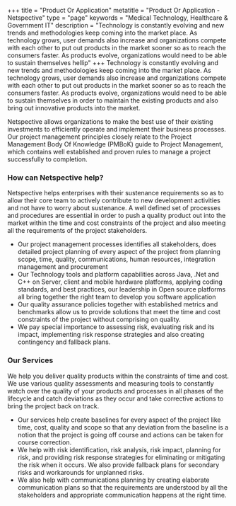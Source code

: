 +++
title = "Product Or Application"
metatitle = "Product Or Application - Netspective"
type = "page"
keywords = "Medical Technology, Healthcare & Government IT"
description = "Technology is constantly evolving and new trends and methodologies keep coming into the market place. As technology grows, user demands also increase and organizations compete with each other to put out products in the market sooner so as to reach the consumers faster. As products evolve, organizations would need to be able to sustain themselves hellip"
+++
Technology is constantly evolving and new trends and methodologies keep coming into the market place. As technology grows, user demands also increase and organizations compete with each other to put out products in the market sooner so as to reach the consumers faster. As products evolve, organizations would need to be able to sustain themselves in order to maintain the existing products and also bring out innovative products into the market.

Netspective allows organizations to make the best use of their existing investments to efficiently operate and implement their business processes. Our project management principles closely relate to the Project Management Body Of Knowledge (PMBoK) guide to Project Management, which contains well established and proven rules to manage a project successfully to completion.


### How can Netspective help?

Netspective helps enterprises with their sustenance requirements so as to allow their core team to actively contribute to new development activities and not have to worry about sustenance. A well defined set of processes and procedures are essential in order to push a quality product out into the market within the time and cost constraints of the project and also meeting all the requirements of the project stakeholders.

* Our project management processes identifies all stakeholders, does detailed project planning of every aspect of the project from planning scope, time, quality, communications, human resources, integration management and procurement
* Our Technology tools and platform capabilities across Java, .Net and C++ on Server, client and mobile hardware platforms, applying coding standards, and best practices, our leadership in Open source platforms all bring together the right team to develop you software application
* Our quality assurance policies together with established metrics and benchmarks allow us to provide solutions that meet the time and cost constraints of the project without comprising on quality.
* We pay special importance to assessing risk, evaluating risk and its impact, implementing risk response strategies and also creating contingency and fallback plans.

### Our Services

We help you deliver quality products within the constraints of time and cost. We use various quality assessments and measuring tools to constantly watch over the quality of your products and processes in all phases of the lifecycle and catch deviations as they occur and take corrective actions to bring the project back on track.

* Our services help create baselines for every aspect of the project like time, cost, quality and scope so that any deviation from the baseline is a notion that the project is going off course and actions can be taken for course correction.
* We help with risk identification, risk analysis, risk impact, planning for risk, and providing risk response strategies for eliminating or mitigating the risk when it occurs. We also provide fallback plans for secondary risks and workarounds for unplanned risks.
* We also help with communications planning by creating elaborate communication plans so that the requirements are understood by all the stakeholders and appropriate communication happens at the right time.


